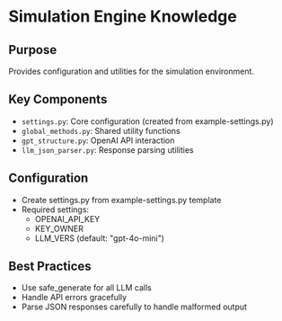 # Simulation Engine Knowledge

## Purpose
Provides configuration and utilities for the simulation environment.

## Key Components
- `settings.py`: Core configuration (created from example-settings.py)
- `global_methods.py`: Shared utility functions
- `gpt_structure.py`: OpenAI API interaction
- `llm_json_parser.py`: Response parsing utilities

## Configuration
- Create settings.py from example-settings.py template
- Required settings:
  - OPENAI_API_KEY
  - KEY_OWNER
  - LLM_VERS (default: "gpt-4o-mini")

## Best Practices
- Use safe_generate for all LLM calls
- Handle API errors gracefully
- Parse JSON responses carefully to handle malformed output
